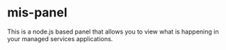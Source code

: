 mis-panel
=========

This is a node.js based panel that allows you to view what is happening in your managed services applications.